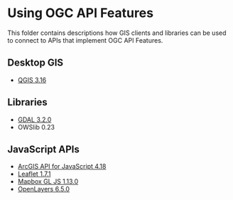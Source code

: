 # Using OGC API Features

This folder contains descriptions how GIS clients and libraries can be used to connect to APIs that implement OGC API Features.

## Desktop GIS

- [QGIS 3.16](qgis.md)

## Libraries

- [GDAL 3.2.0](gdal.md)
- OWSlib 0.23

## JavaScript APIs

- [ArcGIS API for JavaScript 4.18](arcgis-js.md)
- [Leaflet 1.7.1](leaflet.md)
- [Mapbox GL JS 1.13.0](mapbox-gl-js.md)
- [OpenLayers 6.5.0](openlayers.md)
